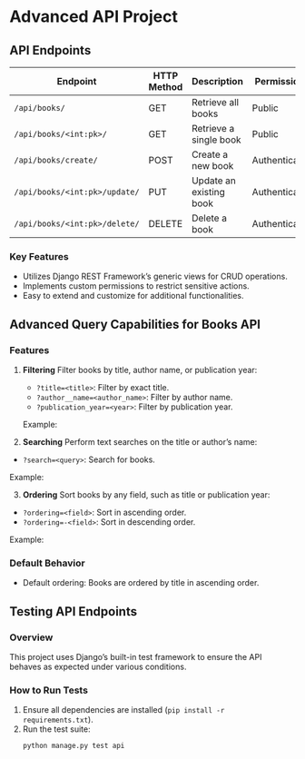 # Advanced API Project

## API Endpoints

| Endpoint                | HTTP Method | Description                     | Permissions       |
|-------------------------|-------------|---------------------------------|-------------------|
| `/api/books/`           | GET         | Retrieve all books             | Public            |
| `/api/books/<int:pk>/`  | GET         | Retrieve a single book         | Public            |
| `/api/books/create/`    | POST        | Create a new book              | Authenticated     |
| `/api/books/<int:pk>/update/` | PUT   | Update an existing book        | Authenticated     |
| `/api/books/<int:pk>/delete/` | DELETE| Delete a book                  | Authenticated     |

### Key Features
- Utilizes Django REST Framework’s generic views for CRUD operations.
- Implements custom permissions to restrict sensitive actions.
- Easy to extend and customize for additional functionalities.
## Advanced Query Capabilities for Books API

### Features

1. **Filtering**
   Filter books by title, author name, or publication year:
   - `?title=<title>`: Filter by exact title.
   - `?author__name=<author_name>`: Filter by author name.
   - `?publication_year=<year>`: Filter by publication year.

   Example:  

2. **Searching**
Perform text searches on the title or author’s name:
- `?search=<query>`: Search for books.

Example:  

3. **Ordering**
Sort books by any field, such as title or publication year:
- `?ordering=<field>`: Sort in ascending order.
- `?ordering=-<field>`: Sort in descending order.

Example:  

### Default Behavior
- Default ordering: Books are ordered by title in ascending order.
## Testing API Endpoints

### Overview
This project uses Django’s built-in test framework to ensure the API behaves as expected under various conditions.

### How to Run Tests
1. Ensure all dependencies are installed (`pip install -r requirements.txt`).
2. Run the test suite:
   ```bash
   python manage.py test api
